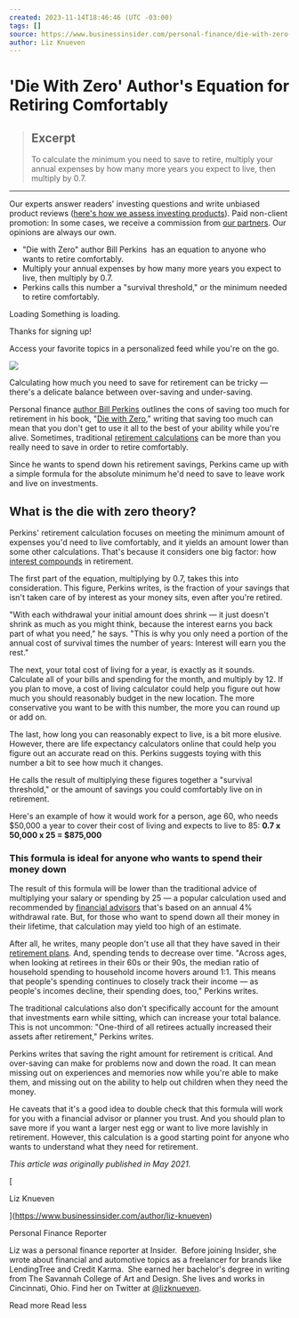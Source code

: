 ```yaml
---
created: 2023-11-14T18:46:46 (UTC -03:00)
tags: []
source: https://www.businessinsider.com/personal-finance/die-with-zero-author-equation-retiring-comfortably-2021-5
author: Liz Knueven
---
```


# 'Die With Zero' Author's Equation for Retiring Comfortably

> ## Excerpt
> To calculate the minimum you need to save to retire, multiply your annual expenses by how many more years you expect to live, then multiply by 0.7.

---
Our experts answer readers' investing questions and write unbiased product reviews ([here's how we assess investing products](https://www.businessinsider.com/personal-finance/investing-rating-methodology)). Paid non-client promotion: In some cases, we receive a commission from [our partners](https://www.businessinsider.com/personal-finance/our-partners). Our opinions are always our own.

-   "Die with Zero" author Bill Perkins  has an equation to anyone who wants to retire comfortably.
-   Multiply your annual expenses by how many more years you expect to live, then multiply by 0.7.
-   Perkins calls this number a "survival threshold," or the minimum needed to retire comfortably. 

Loading Something is loading.

Thanks for signing up!

Access your favorite topics in a personalized feed while you're on the go.

![](https://www.businessinsider.com/public/assets/rebrand/newsletter-bull.png)

Calculating how much you need to save for retirement can be tricky — there's a delicate balance between over-saving and under-saving. 

Personal finance [author Bill Perkins](https://www.diewithzerobook.com/) outlines the cons of saving too much for retirement in his book, "[Die with Zero](https://affiliate.insider.com/?amazonTrackingID=biauto-39490-20&h=223f0ca90b2c083e2c79636fde91fa89653472a4fc97733bd2e23804964c8dfc&platform=browser&postID=609e6fdf9831311032136f8f&postSlug=personal-finance%2Fdie-with-zero-author-equation-retiring-comfortably-2021-5&site=bi&u=https%3A%2F%2Fwww.amazon.com%2FDie-Zero-Getting-Your-Money-ebook%2Fdp%2FB07T5LSF1J%2Fref%3Dsr_1_1)," writing that saving too much can mean that you don't get to use it all to the best of your ability while you're alive. Sometimes, traditional [retirement calculations](https://www.businessinsider.com/personal-finance/retirement-calculator) can be more than you really need to save in order to retire comfortably. 

Since he wants to spend down his retirement savings, Perkins came up with a simple formula for the absolute minimum he'd need to save to leave work and live on investments. 

## What is the die with zero theory?

Perkins' retirement calculation focuses on meeting the minimum amount of expenses you'd need to live comfortably, and it yields an amount lower than some other calculations. That's because it considers one big factor: how [interest compounds](https://www.businessinsider.com/personal-finance/what-is-compound-interest) in retirement. 

The first part of the equation, multiplying by 0.7, takes this into consideration. This figure, Perkins writes, is the fraction of your savings that isn't taken care of by interest as your money sits, even after you're retired.

"With each withdrawal your initial amount does shrink — it just doesn't shrink as much as you might think, because the interest earns you back part of what you need," he says. "This is why you only need a portion of the annual cost of survival times the number of years: Interest will earn you the rest." 

The next, your total cost of living for a year, is exactly as it sounds. Calculate all of your bills and spending for the month, and multiply by 12. If you plan to move, a cost of living calculator could help you figure out how much you should reasonably budget in the new location. The more conservative you want to be with this number, the more you can round up or add on. 

The last, how long you can reasonably expect to live, is a bit more elusive. However, there are life expectancy calculators online that could help you figure out an accurate read on this. Perkins suggests toying with this number a bit to see how much it changes. 

He calls the result of multiplying these figures together a "survival threshold," or the amount of savings you could comfortably live on in retirement. 

Here's an example of how it would work for a person, age 60, who needs $50,000 a year to cover their cost of living and expects to live to 85: **0.7 x 50,000 x 25 = $875,000**

### This formula is ideal for anyone who wants to spend their money down

The result of this formula will be lower than the traditional advice of multiplying your salary or spending by 25 — a popular calculation used and recommended by [financial advisors](https://www.businessinsider.com/personal-finance/best-online-financial-advisors) that's based on an annual 4% withdrawal rate. But, for those who want to spend down all their money in their lifetime, that calculation may yield too high of an estimate.

After all, he writes, many people don't use all that they have saved in their [retirement plans](https://www.businessinsider.com/personal-finance/best-retirement-plans). And, spending tends to decrease over time. "Across ages, when looking at retirees in their 60s or their 90s, the median ratio of household spending to household income hovers around 1:1. This means that people's spending continues to closely track their income — as people's incomes decline, their spending does, too," Perkins writes. 

The traditional calculations also don't specifically account for the amount that investments earn while sitting, which can increase your total balance. This is not uncommon: "One-third of all retirees actually increased their assets after retirement," Perkins writes. 

Perkins writes that saving the right amount for retirement is critical. And over-saving can make for problems now and down the road. It can mean missing out on experiences and memories now while you're able to make them, and missing out on the ability to help out children when they need the money. 

He caveats that it's a good idea to double check that this formula will work for you with a financial advisor or planner you trust. And you should plan to save more if you want a larger nest egg or want to live more lavishly in retirement. However, this calculation is a good starting point for anyone who wants to understand what they need for retirement.

_This article was originally published in May 2021._

[](https://www.businessinsider.com/author/liz-knueven)

[

Liz Knueven

](https://www.businessinsider.com/author/liz-knueven)

Personal Finance Reporter

Liz was a personal finance reporter at Insider.  Before joining Insider, she wrote about financial and automotive topics as a freelancer for brands like LendingTree and Credit Karma.  She earned her bachelor's degree in writing from The Savannah College of Art and Design. She lives and works in Cincinnati, Ohio. Find her on Twitter at [@lizknueven](https://twitter.com/lizknueven).

Read more Read less
